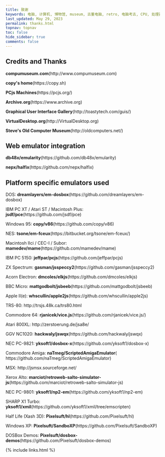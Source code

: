 ```yaml
---
title: 致谢
keywords: 电脑, 计算机, 博物馆, museum, 古董电脑, retro, 电脑考古, CPU, 处理器, 微处理器, DOS, 游戏, 模拟器, Mac, Apple, 苹果, IBM, BBC, Atari, Xerox, Alto, PDP, TRS, SHARP, PC, ZX81, TI, Commodore, ZX, Spectrum, Laser, Acorn, Windows, MSX, NEC, Macintosh, Acorn, CEC, DOS, GEOS, Amiga, Z80, Psion, HP, UCDOS, WPS, Windows CE, 文曲星, processor, qualification, information, pictures, core, frequency, chip packaging, packaging, cpu info, x86, amd, cyrix, harris, ibm, idt, iit, intel, motorola, nec, sgs, sgs-thomson, siemens, ST, signetics, mhs, ti, texas instruments, ulsi, umc, weitek, zilog, 3002, 4004, 4040, 8008, 808x, 8085, 8088, 8086, 80188, 80186, 80286, 286, 80386, 386, i386, Am386, 386sx, 386dx, 486, i486, 586, 486sx, 486dx, overdrive, 487, pentium, 586, 5x86, 386dlc, 386slc, 486dx2, mmx, ppro, pentium-pro, pro, athlon, duron, z80, dirk oppelt, dirk, oppelt, engineering, sample, samples, core, xeon
last_updated: May 29, 2023
permalink: thanks.html
topnav: topnav
toc: false
hide_sidebar: true
comments: false
---
```


## Credits and Thanks

<p><b>compumuseum.com</b>(http://www.compumuseum.com)</p>
<p><b>copy's home</b>(https://copy.sh)</p>
<p><b>PCjs Machines</b>(https://pcjs.org/)</p>
<p><b>Archive.org</b>(https://www.archive.org)</p>
<p><b>Graphical User Interface Gallery</b>(http://toastytech.com/guis/)</p>
<p><b>VirtualDesktop.org</b>(http://VirtualDesktop.org)</p>
<p><b>Steve's Old Computer Museum</b>(http://oldcomputers.net/)</p>

## Web emulator integration

<p><b>db48x/emularity</b>(https://github.com/db48x/emularity)</p>
<p><b>nepx/halfix</b>(https://github.com/nepx/halfix)</p>

## Platform specific emulators used

<p>DOS: <b>dreamlayers/em-dosbox</b>(https://github.com/dreamlayers/em-dosbox)</p>
<p>IBM PC XT / Atari ST / Macintosh Plus: <b>jsdf/pce</b>(https://github.com/jsdf/pce)</p>
<p>Windows 95: <b>copy/v86</b>(https://github.com/copy/v86)</p>
<p>NES: <b>tsone/em-fceux</b>(https://bitbucket.org/tsone/em-fceux/)</p>
<p>Macintosh IIci / CEC-I / Subor: <b>mamedev/mame</b>(https://github.com/mamedev/mame)</p>
<p>IBM PC 5150: <b>jeffpar/pcjs</b>(https://github.com/jeffpar/pcjs)</p>
<p>ZX Spectrum: <b>gasman/jsspeccy2</b>(https://github.com/gasman/jsspeccy2)</p>
<p>Acorn Electron: <b>dmcoles/elkjs</b>(https://github.com/dmcoles/elkjs)</p>
<p>BBC Micro: <b>mattgodbolt/jsbeeb</b>(https://github.com/mattgodbolt/jsbeeb)</p>
<p>Apple II(e): <b>whscullin/apple2js</b>(https://github.com/whscullin/apple2js)</p>
<p>TRS-80: http://trsjs.48k.ca/trs80.html</p>
<p>Commodore 64: <b>rjanicek/vice.js</b>(https://github.com/rjanicek/vice.js/)</p>
<p>Atari 800XL: http://zerstoerung.de/jsa8e/</p>
<p>GGV NC1020: <b>hackwaly/jswqx</b>(https://github.com/hackwaly/jswqx)</p>
<p>NEC PC-9821: <b>yksoft1/dosbox-x</b>(https://github.com/yksoft1/dosbox-x)</p>
<p>Commodore Amiga: <b>naTmeg/ScriptedAmigaEmulator</b>( https://github.com/naTmeg/ScriptedAmigaEmulator)</p>
<p>MSX: http://jsmsx.sourceforge.net/</p>
<p>Xerox Alto: <b>marciot/retroweb-salto-simulator-js</b>(https://github.com/marciot/retroweb-salto-simulator-js)</p>
<p>NEC PC-9801: <b>yksoft1/np2-em</b>(https://github.com/yksoft1/np2-em)</p>
<p>SHARP X1 Turbo: <b>yksoft1/xmil</b>(https://github.com/yksoft1/xmil/tree/emscripten)</p>
<p>Half Life (Xash 3D): <b>Pixelsuft/hl</b>(https://github.com/Pixelsuft/hl)</p>
<p>Windows XP: <b>Pixelsuft/SandboXP</b>(https://github.com/Pixelsuft/SandboXP)</p>
<p>DOSBox Demos: <b>Pixelsuft/dosbox-demos</b>(https://github.com/Pixelsuft/dosbox-demos)</p>


{% include links.html %}
